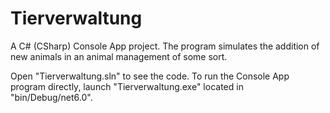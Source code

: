 # Tierverwaltung
A C# (CSharp) Console App project. The program simulates the addition of new animals in an animal management of some sort.

Open "Tierverwaltung.sln" to see the code. To run the Console App program directly, launch "Tierverwaltung.exe" located in "bin/Debug/net6.0".
